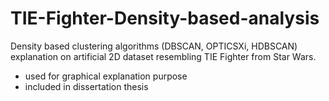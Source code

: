 # TIE-Fighter-Density-based-analysis
 
Density based clustering algorithms (DBSCAN, OPTICSXi, HDBSCAN) explanation on artificial 2D dataset resembling TIE Fighter from Star Wars.  

 * used for graphical explanation purpose
 * included in dissertation thesis
